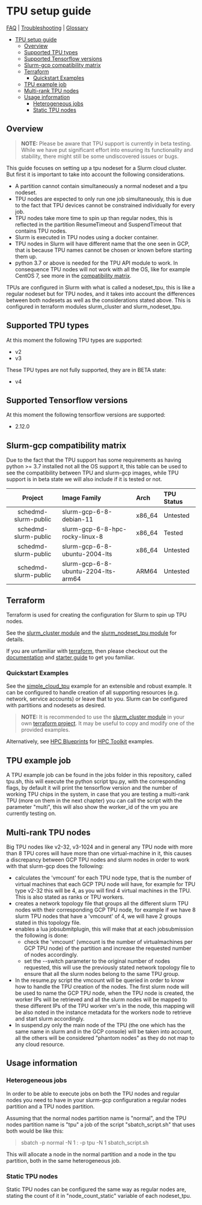 # TPU setup guide

[FAQ](./faq.md) | [Troubleshooting](./troubleshooting.md) |
[Glossary](./glossary.md)

<!-- mdformat-toc start --slug=github --no-anchors --maxlevel=6 --minlevel=1 -->

- [TPU setup guide](#tpu-setup-guide)
  - [Overview](#overview)
  - [Supported TPU types](#supported-tpu-types)
  - [Supported Tensorflow versions](#supported-tensorflow-versions)
  - [Slurm-gcp compatibility matrix](#slurm-gcp-compatibility-matrix)
  - [Terraform](#terraform)
    - [Quickstart Examples](#quickstart-examples)
  - [TPU example job](#tpu-example-job)
  - [Multi-rank TPU nodes](#multi-rank-tpu-nodes)
  - [Usage information](#usage-information)
    - [Heterogeneous jobs](#heterogeneous-jobs)
    - [Static TPU nodes](#static-tpu-nodes)

<!-- mdformat-toc end -->

## Overview

> **NOTE:** Please be aware that TPU support is currently in beta testing. While
> we have put significant effort into ensuring its functionality and stability,
> there might still be some undiscovered issues or bugs.

This guide focuses on setting up a tpu nodeset for a Slurm cloud cluster. But
first it is important to take into account the following considerations.

- A partition cannot contain simultaneously a normal nodeset and a tpu nodeset.
- TPU nodes are expected to only run one job simultaneously, this is due to the
  fact that TPU devices cannot be constrained individually for every job.
- TPU nodes take more time to spin up than regular nodes, this is reflected in
  the partition ResumeTimeout and SuspendTimeout that contains TPU nodes.
- Slurm is executed in TPU nodes using a docker container.
- TPU nodes in Slurm will have different name that the one seen in GCP, that is
  because TPU names cannot be chosen or known before starting them up.
- python 3.7 or above is needed for the TPU API module to work. In consequence
  TPU nodes will not work with all the OS, like for example CentOS 7, see more
  in the [compatibility matrix](#slurm-gcp-compatiblity-matrix).

TPUs are configured in Slurm with what is called a nodeset_tpu, this is like a
regular nodeset but for TPU nodes, and it takes into account the differences
between both nodesets as well as the considerations stated above. This is
configured in terraform modules slurm_cluster and slurm_nodeset_tpu.

## Supported TPU types

At this moment the following TPU types are supported:

- v2
- v3

These TPU types are not fully supported, they are in BETA state:

- v4

## Supported Tensorflow versions

At this moment the following tensorflow versions are supported:

- 2.12.0

## Slurm-gcp compatibility matrix

Due to the fact that the TPU support has some requirements as having python >=
3.7 installed not all the OS support it, this table can be used to see the
compatibility between TPU and slurm-gcp images, while TPU support is in beta
state we will also include if it is tested or not.

|       Project        | Image Family                        | Arch   | TPU Status  |
| :------------------: | :---------------------------------- | :----- | :---------- |
| schedmd-slurm-public | slurm-gcp-6-8-debian-11             | x86_64 | Untested    |
| schedmd-slurm-public | slurm-gcp-6-8-hpc-rocky-linux-8     | x86_64 | Tested      |
| schedmd-slurm-public | slurm-gcp-6-8-ubuntu-2004-lts       | x86_64 | Untested    |
| schedmd-slurm-public | slurm-gcp-6-8-ubuntu-2204-lts-arm64 | ARM64  | Untested    |

## Terraform

Terraform is used for creating the configuration for Slurm to spin up TPU nodes.

See the [slurm_cluster module](../terraform/slurm_cluster/README.md) and the
[slurm_nodeset_tpu module](../terraform/slurm_cluster/modules/slurm_nodeset_tpu/README.md)
for details.

If you are unfamiliar with [terraform](./glossary.md#terraform), then please
checkout out the [documentation](https://www.terraform.io/docs) and
[starter guide](https://learn.hashicorp.com/collections/terraform/gcp-get-started)
to get you familiar.

### Quickstart Examples

See the
[simple_cloud_tpu](../terraform/slurm_cluster/examples/slurm_cluster/simple_cloud_tpu/README.md)
example for an extensible and robust example. It can be configured to handle
creation of all supporting resources (e.g. network, service accounts) or leave
that to you. Slurm can be configured with partitions and nodesets as desired.

> **NOTE:** It is recommended to use the
> [slurm_cluster module](../terraform/slurm_cluster/README.md) in your own
> [terraform project](./glossary.md#terraform-project). It may be useful to copy
> and modify one of the provided examples.

Alternatively, see
[HPC Blueprints](https://cloud.google.com/hpc-toolkit/docs/setup/hpc-blueprint)
for
[HPC Toolkit](https://cloud.google.com/blog/products/compute/new-google-cloud-hpc-toolkit)
examples.

## TPU example job

A TPU example job can be found in the jobs folder in this repository, called
tpu.sh, this will execute the python script tpu.py, with the corresponding
flags, by default it will print the tensorflow version and the number of working
TPU chips in the system, in case that you are testing a multi-rank TPU (more on
them in the next chapter) you can call the script with the parameter "multi",
this will also show the worker_id of the vm you are currently testing on.

## Multi-rank TPU nodes

Big TPU nodes like v2-32, v3-1024 and in general any TPU node with more than 8
TPU cores will have more than one virtual-machine in it, this causes a
discrepancy between GCP TPU nodes and slurm nodes in order to work with that
slurm-gcp does the following:

- calculates the 'vmcount' for each TPU node type, that is the number of virtual
  machines that each GCP TPU node will have, for example for TPU type v2-32 this
  will be 4, as you will find 4 virtual machines in the TPU. This is also stated
  as ranks or TPU workers.
- creates a network topology file that groups all the different slurm TPU nodes
  with their corresponding GCP TPU node, for example if we have 8 slurm TPU
  nodes that have a 'vmcount' of 4, we will have 2 groups stated in this
  topology file.
- enables a lua jobsubmitplugin, this will make that at each jobsubmission the
  following is done:
  - check the 'vmcount' (vmcount is the number of virtualmachines per GCP TPU
    node) of the partition and increase the requested number of nodes
    accordingly.
  - set the --switch parameter to the original number of nodes requested, this
    will use the previously stated network topology file to ensure that all the
    slurm nodes belong to the same TPU group.
- In the resume.py script the vmcount will be queried in order to know how to
  handle the TPU creation of the nodes. The first slurm node will be used to
  name the GCP TPU node, when the TPU node is created, the worker IPs will be
  retrieved and all the slurm nodes will be mapped to these different IPs of the
  TPU worker vm's in the node, this mapping will be also noted in the instance
  metadata for the workers node to retrieve and start slurm accordingly.
- In suspend.py only the main node of the TPU (the one which has the same name
  in slurm and in the GCP console) will be taken into account, all the others
  will be considered "phantom nodes" as they do not map to any cloud resource.

## Usage information

### Heterogeneous jobs

In order to be able to execute jobs on both the TPU nodes and regular nodes you
need to have in your slurm-gcp configuration a regular nodes partition and a TPU
nodes partition.

Assuming that the normal nodes partition name is "normal", and the TPU nodes
partition name is "tpu" a job of the script "sbatch_script.sh" that uses both
would be like this:

> sbatch -p normal -N 1 : -p tpu -N 1 sbatch_script.sh

This will allocate a node in the normal partition and a node in the tpu
partition, both in the same heterogeneous job.

### Static TPU nodes

Static TPU nodes can be configured the same way as regular nodes are, stating
the count of it in "node_count_static" variable of each nodeset_tpu.

<!-- Links -->
